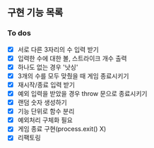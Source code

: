 ## 구현 기능 목록

### To dos

- [x] 서로 다른 3자리의 수 입력 받기
- [x] 입력한 수에 대한 볼, 스트라이크 개수 출력
- [x] 하나도 없는 경우 '낫싱'
- [x] 3개의 수를 모두 맞췄을 때 게임 종료시키기
- [x] 재시작/종료 입력 받기
- [x] 예외 입력을 받았을 경우 throw 문으로 종료시키기
- [x] 랜덤 숫자 생성하기
- [x] 기능 단위로 함수 분리
- [x] 예외처리 구체화 필요
- [x] 게임 종료 구현(process.exit() X)
- [x] 리팩토링
